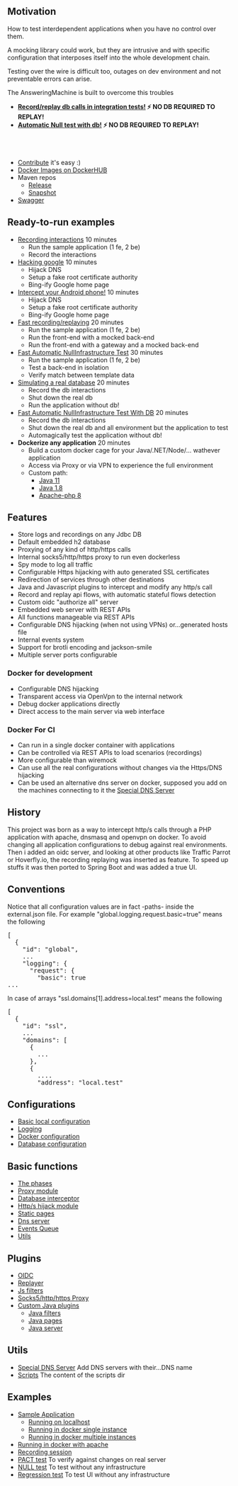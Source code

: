 ## Motivation

How to test interdependent applications when you have no control over them. 

A mocking library could work, but they are intrusive and with specific configuration 
that interposes itself into the whole development chain.

Testing over the wire is difficult too, outages on dev environment and not preventable
errors can arise.

The AnsweringMachine is built to overcome this troubles

* <b>[Record/replay db calls in integration tests!](docs/generated/dbtest.md) :zap: NO DB REQUIRED TO REPLAY!</b>
* <b>[Automatic Null test with db!](docs/generated/autodbtest.md) :zap: NO DB REQUIRED TO REPLAY!</b>

<br>
<br>


* [Contribute](CONTRIBUTING.md) it's easy :)
* [Docker Images on DockerHUB](https://hub.docker.com/u/kendarorg)
* Maven repos
  * [Release](https://maven.kendar.org/maven2/releases)
  * [Snapshot](https://maven.kendar.org/maven2/snapshots)
* [Swagger](https://www.kendar.org/swagger/?model=https://raw.githubusercontent.com/kendarorg/HttpAnsweringMachine/main/docs/map.json) 

## Ready-to-run examples

* [Recording interactions](docs/generated/localsample.md) 10 minutes
  * Run the sample application (1 fe, 2 be)
  * Record the interactions
* [Hacking google](docs/generated/googlehack.md) 10 minutes
  * Hijack DNS
  * Setup a fake root certificate authority
  * Bing-ify Google home page
* [Intercept your Android phone!](docs/generated/googlehack_android.md) 10 minutes
  * Hijack DNS
  * Setup a fake root certificate authority
  * Bing-ify Google home page
* [Fast recording/replaying](docs/generated/manualtestcalendar.md) 20 minutes
  * Run the sample application (1 fe, 2 be)
  * Run the front-end with a mocked back-end
  * Run the front-end with a gateway and a mocked back-end
* [Fast Automatic NullInfrastructure Test](docs/generated/automatictestcalendar.md) 30 minutes
  * Run the sample application (1 fe, 2 be)
  * Test a back-end in isolation
  * Verify match between template data
* [Simulating a real database](docs/generated/dbtest.md) 20 minutes
  * Record the db interactions
  * Shut down the real db
  * Run the application without db!
* [Fast Automatic NullInfrastructure Test With DB](docs/generated/autodbtest.md) 20 minutes
  * Record the db interactions
  * Shut down the real db and all environment but the application to test
  * Automagically test the application without db!
* **Dockerize any application** 20 minutes
  * Build a custom docker cage for your Java/.NET/Node/... wathever application
  * Access via Proxy or via VPN to experience the full environment
  * Custom path:
    * [Java 11](docs/generated/runyourapp_java11.md)
    * [Java 1.8](docs/generated/runyourapp_java8.md)
    * [Apache-php 8](docs/generated/runyourapp_apachephp8.md)

## Features

* Store logs and recordings on any Jdbc DB
* Default embedded h2 database
* Proxying of any kind of http/https calls
* Internal socks5/http/https proxy to run even dockerless
* Spy mode to log all traffic  
* Configurable Https hijacking with auto generated SSL certificates
* Redirection of services through other destinations  
* Java and Javascript plugins to intercept and modify any http/s call
* Record and replay api flows, with automatic stateful flows detection
* Custom oidc "authorize all" server
* Embedded web server with REST APIs
* All functions manageable via REST APIs
* Configurable DNS hijacking (when not using VPNs) or...generated hosts file
* Internal events system
* Support for brotli encoding and jackson-smile
* Multiple server ports configurable

### Docker for development

* Configurable DNS hijacking
* Transparent access via OpenVpn to the internal network
* Debug docker applications directly
* Direct access to the main server via web interface

### Docker For CI

* Can run in a single docker container with applications
* Can be controlled via REST APIs to load scenarios (recordings)
* More configurable than wiremock
* Can use all the real configurations without changes via the Https/DNS hijacking
* Can be used an alternative dns server on docker, supposed you add on the machines
connecting to it the [Special DNS Server](docs/dnsserver.md)

## History 

This project was born as a way to intercept http/s calls through a PHP application with 
apache, dnsmasq and openvpn on docker. To avoid changing all application configurations to
debug against real environments. Then i added an oidc server, and looking at other products
like Traffic Parrot or Hoverfly.io, the recording replaying was inserted as feature. To speed up stuffs it 
was then ported to Spring Boot and was added a true UI.

## Conventions

Notice that all configuration values are in fact -paths- inside the external.json file.
For example "global.logging.request.basic=true" means the following

<pre>
[
  {
    "id": "global",
    ...
    "logging": {
      "request": {
        "basic": true
...
</pre>

In case of arrays "ssl.domains[1].address=local.test" means the following

<pre>
[
  {
    "id": "ssl",
    ...
    "domains": [
      {
        ...
      },
      {
        ....
        "address": "local.test"
</pre>

## Configurations

* [Basic local configuration](docs/basic.md)
* [Logging](docs/logging.md)
* [Docker configuration](docs/docker/commons.md)
* [Database configuration](docs/database.md)

## Basic functions  

* [The phases](docs/lifecycle.md)
* [Proxy module](docs/proxy.md)
* [Database interceptor](docs/jdbc.md)
* [Http/s hijack module](docs/https.md)
* [Static pages](docs/static.md)
* [Dns server](docs/dns.md)
* [Events Queue](docs/events.md)
* [Utils](docs/utils.md)

## Plugins

* [OIDC](docs/plugins/oidc.md)
* [Replayer](docs/plugins/replayer/replayer.md)
* [Js filters](docs/plugins/js.md)
* [Socks5/http/https Proxy](docs/plugins/socks5.md)
* [Custom Java plugins](docs/plugins/java.md)
  * [Java filters](docs/plugins/java/jfilters.md)
  * [Java pages](docs/plugins/java/jstatic.md)
  * [Java server](docs/plugins/java/jserver.md)

## Utils

* [Special DNS Server](docs/dnsserver.md) Add DNS servers with their...DNS name
* [Scripts](docs/scripts.md) The content of the scripts dir

## Examples
  
* [Sample Application](docs/sample.md)
  * [Running on localhost](docs/generated/localsample.md)
  * [Running in docker single instance](docs/docker/single.md)
  * [Running in docker multiple instances](docs/docker/multi.md)
* [Running in docker with apache](docs/docker/quotes.md)
* [Recording session](docs/plugins/replayer/recording.md)
* [PACT test](docs/plugins/replayer/pact.md) To verify against changes on real server
* [NULL test](ddocs/plugins/replayer/null.md) To test without any infrastructure
* [Regression test](ddocs/plugins/replayer/simple.md) To test UI without any infrastructure
